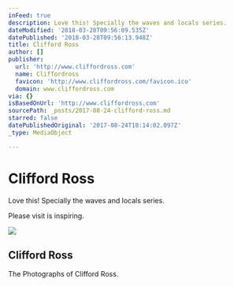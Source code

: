 ```yaml
---
inFeed: true
description: Love this! Specially the waves and locals series.
dateModified: '2018-03-28T09:56:09.535Z'
datePublished: '2018-03-28T09:56:13.948Z'
title: Clifford Ross
author: []
publisher:
  url: 'http://www.cliffordross.com'
  name: Cliffordross
  favicon: 'http://www.cliffordross.com/favicon.ico'
  domain: www.cliffordross.com
via: {}
isBasedOnUrl: 'http://www.cliffordross.com'
sourcePath: _posts/2017-08-24-clifford-ross.md
starred: false
datePublishedOriginal: '2017-08-24T18:14:02.097Z'
_type: MediaObject

---
```

# Clifford Ross

Love this! Specially the waves and locals series.

Please visit is inspiring.

<article style=""><img src="https://imgflo.herokuapp.com/graph/2b2431f8e7ba7b0/9f46884f07eb48660a5cc87780816a89/noop.jpg?input=http%3A%2F%2Fimages.cliffordross.com%2Fwww_cliffordross_com%2F2015_Clifford_Ross_0060.jpg" /><h1>Clifford Ross</h1><p>The Photographs of Clifford Ross.</p></article>